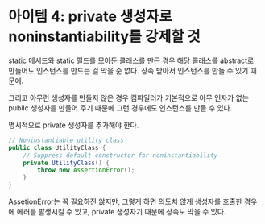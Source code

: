 # 아이템 4: private 생성자로 noninstantiability를 강제할 것

static 메서드와 static 필드를 모아둔 클래스를 만든 경우 해당 클래스를 abstract로 만들어도 인스턴스를 만드는 걸 막을 순 없다. 상속 받아서 인스턴스를 만들 수 있기 때문에.

그리고 아무런 생성자를 만들지 않은 경우 컴파일러가 기본적으로 아무 인자가 없는 pubilc 생성자를 만들어 주기 때문에 그런 경우에도 인스턴스를 만들 수 있다.

명시적으로 private 생성자를 추가해야 한다.

```java
// Noninstantiable utility class
public class UtilityClass {
    // Suppress default constructor for noninstantiability
    private UtilityClass() {
        throw new AssertionError();
    }
}
```

AssetionError는 꼭 필요하진 않지만, 그렇게 하면 의도치 않게 생성자를 호출한 경우에 에러를 발생시킬 수 있고, private 생성자기 때문에 상속도 막을 수 있다.

